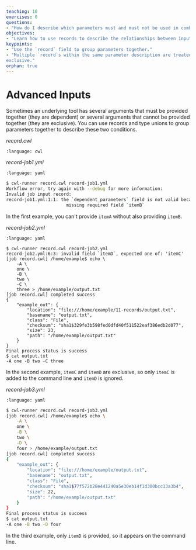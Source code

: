 ```yaml
---
teaching: 10
exercises: 0
questions:
- "How do I describe which parameters must and must not be used in combination?"
objectives:
- "Learn how to use records to describe the relationships between inputs."
keypoints:
- "Use the `record` field to group parameters together."
- "Multiple `record`s within the same parameter description are treated as
exclusive."
orphan: true
---
```


# Advanced Inputs

Sometimes an underlying tool has several arguments that must be provided
together (they are dependent) or several arguments that cannot be provided
together (they are exclusive).  You can use records and type unions to group
parameters together to describe these two conditions.

*record.cwl*

```{literalinclude} /_includes/cwl/11-records/record.cwl
:language: cwl
```

*record-job1.yml*

```{literalinclude} /_includes/cwl/11-records/record-job1.yml
:language: yaml
```

```bash
$ cwl-runner record.cwl record-job1.yml
Workflow error, try again with --debug for more information:
Invalid job input record:
record-job1.yml:1:1: the `dependent_parameters` field is not valid because
                       missing required field `itemB`
```

In the first example, you can't provide `itemA` without also providing `itemB`.

*record-job2.yml*

```{literalinclude} /_includes/cwl/11-records/record-job2.yml
:language: yaml
```

```cwl
$ cwl-runner record.cwl record-job2.yml
record-job2.yml:6:3: invalid field `itemD`, expected one of: 'itemC'
[job record.cwl] /home/example$ echo \
    -A \
    one \
    -B \
    two \
    -C \
    three > /home/example/output.txt
[job record.cwl] completed success
{
    "example_out": {
        "location": "file:///home/example/11-records/output.txt",
        "basename": "output.txt",
        "class": "File",
        "checksum": "sha1$329fe3b598fed0dfd40f511522eaf386edb2d077",
        "size": 23,
        "path": "/home/example/output.txt"
    }
}
Final process status is success
$ cat output.txt
-A one -B two -C three
```

In the second example, `itemC` and `itemD` are exclusive, so only `itemC`
is added to the command line and `itemD` is ignored.

*record-job3.yml*

```{literalinclude} /_includes/cwl/11-records/record-job3.yml
:language: yaml
```

```bash
$ cwl-runner record.cwl record-job3.yml
[job record.cwl] /home/example$ echo \
    -A \
    one \
    -B \
    two \
    -D \
    four > /home/example/output.txt
[job record.cwl] completed success
{
    "example_out": {
        "location": "file:///home/example/output.txt",
        "basename": "output.txt",
        "class": "File",
        "checksum": "sha1$77f572b28e441240a5e30eb14f1d300bcc13a3b4",
        "size": 22,
        "path": "/home/example/output.txt"
    }
}
Final process status is success
$ cat output.txt
-A one -B two -D four
```

In the third example, only `itemD` is provided, so it appears on the
command line.
